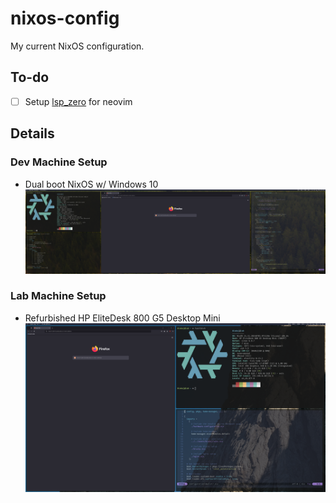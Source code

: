 # nixos-config
My current NixOS configuration.

## To-do
- [ ] Setup [lsp_zero](https://github.com/VonHeikemen/lsp-zero.nvim) for neovim

## Details
### Dev Machine Setup
* Dual boot NixOS w/ Windows 10
![Current dev setup screenshot](./screenshots/dev-2024-08-02.png)

### Lab Machine Setup
* Refurbished HP EliteDesk 800 G5 Desktop Mini
![Current lab setup screenshot](./screenshots/lab-2024-08-03.png)

